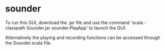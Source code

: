 sounder
=======

To run this GUI, download the .jar file and use the command 'scala -classpath Sounder.jar sounder.PlayApp' to launch the GUI.

Alternatively the playing and recording functions can be accessed through the Sounder.scala file.
